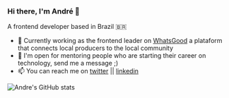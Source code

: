### Hi there, I'm André 👋

A frontend developer based in Brazil 🇧🇷


- 🔭 Currently working as the frontend leader on [WhatsGood](http://sourcewhatsgood.com/) a plataform that connects local producers to the local community
- 💬 I'm open for mentoring people who are starting their career on technology, send me a message ;) 
- 📫 You can reach me on [twitter](https://twitter.com/alcferreira_) || [linkedin](https://www.linkedin.com/in/alcferreira/)


![Andre's GitHub stats](https://github-readme-stats.vercel.app/api?username=alcferreira&show_icons=true&theme=radical)



